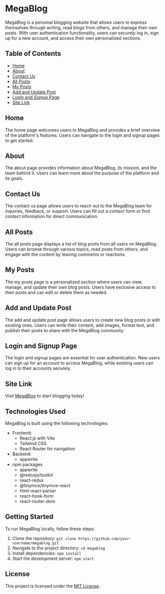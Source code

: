 # MegaBlog

MegaBlog is a personal blogging website that allows users to express themselves through writing, read blogs from others, and manage their own posts. With user authentication functionality, users can securely log in, sign up for a new account, and access their own personalized sections.

## Table of Contents

- [Home](#home)
- [About](#about)
- [Contact Us](#contact-us)
- [All Posts](#all-posts)
- [My Posts](#my-posts)
- [Add and Update Post](#add-and-update-post)
- [Login and Signup Page](#login-and-signup-page)
- [Site Link](#site-link)

## Home

The home page welcomes users to MegaBlog and provides a brief overview of the platform's features. Users can navigate to the login and signup pages to get started.

## About

The about page provides information about MegaBlog, its mission, and the team behind it. Users can learn more about the purpose of the platform and its goals.

## Contact Us

The contact us page allows users to reach out to the MegaBlog team for inquiries, feedback, or support. Users can fill out a contact form or find contact information for direct communication.

## All Posts

The all posts page displays a list of blog posts from all users on MegaBlog. Users can browse through various topics, read posts from others, and engage with the content by leaving comments or reactions.

## My Posts

The my posts page is a personalized section where users can view, manage, and update their own blog posts. Users have exclusive access to their posts and can edit or delete them as needed.

## Add and Update Post

The add and update post page allows users to create new blog posts or edit existing ones. Users can write their content, add images, format text, and publish their posts to share with the MegaBlog community.

## Login and Signup Page

The login and signup pages are essential for user authentication. New users can sign up for an account to access MegaBlog, while existing users can log in to their accounts securely.

## Site Link

Visit [MegaBlog](https://www.megablog.com) to start blogging today!

## Technologies Used

MegaBlog is built using the following technologies:

- Frontend:
  - React.js with Vite
  - Tailwind CSS
  - React Router for navigation
- Backend:
  - appwrite
- npm packages
    - appwrite
    - @reduxjs/toolkit
    - react-redux
    - @tinymce/tinymce-react
    - html-react-parser
    - react-hook-form
    - react-router-dom

## Getting Started

To run MegaBlog locally, follow these steps:

1. Clone the repository: `git clone https://github.com/your-username/megablog.git`
2. Navigate to the project directory: `cd megablog`
3. Install dependencies: `npm install`
4. Start the development server: `npm start`



## License

This project is licensed under the [MIT License](LICENSE).
